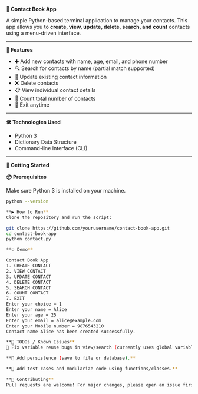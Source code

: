 **📒 Contact Book App**

A simple Python-based terminal application to manage your contacts. This app allows you to **create, view, update, delete, search, and count** contacts using a menu-driven interface.

---

**🔧 Features**

- ➕ Add new contacts with name, age, email, and phone number
- 🔍 Search for contacts by name (partial match supported)
- 📝 Update existing contact information
- ❌ Delete contacts
- 📋 View individual contact details
- 🧮 Count total number of contacts
- 🚪 Exit anytime

---

**🛠️ Technologies Used**

- Python 3
- Dictionary Data Structure
- Command-line Interface (CLI)

---

**🚀 Getting Started**

**📦 Prerequisites**

Make sure Python 3 is installed on your machine.

```bash
python --version

**▶️ How to Run**
Clone the repository and run the script:

git clone https://github.com/yourusername/contact-book-app.git
cd contact-book-app
python contact.py

**💡 Demo**

Contact Book App
1. CREATE CONTACT
2. VIEW CONTACT
3. UPDATE CONTACT
4. DELETE CONTACT
5. SEARCH CONTACT
6. COUNT CONTACT
7. EXIT
Enter your choice = 1
Enter your name = Alice
Enter your age = 25
Enter your email = alice@example.com
Enter your Mobile number = 9876543210
Contact name Alice has been created successfully.

**📌 TODOs / Known Issues**
🔄 Fix variable reuse bugs in view/search (currently uses global variables like age, email out of scope).

**💾 Add persistence (save to file or database).**

**🧪 Add test cases and modularize code using functions/classes.**

**🤝 Contributing**
Pull requests are welcome! For major changes, please open an issue first to discuss what you would like to change.
